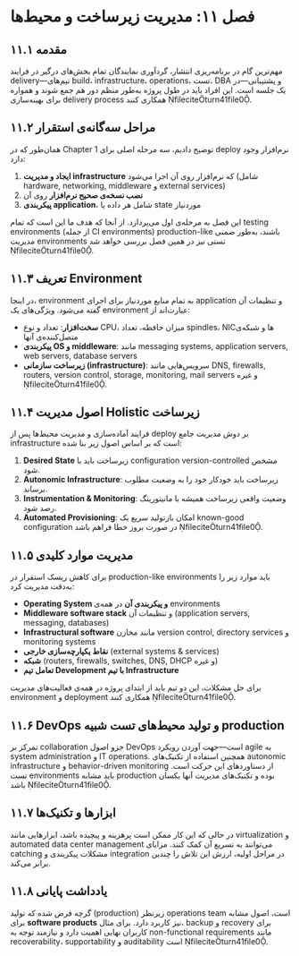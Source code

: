 
# فصل ۱۱: مدیریت زیرساخت و محیط‌ها

## ۱۱.۱ مقدمه

مهم‌ترین گام در برنامه‌ریزی انتشار، گردآوری نمایندگان تمام بخش‌های درگیر در فرایند delivery—تیم‌های build، infrastructure، operations، تست، DBA و پشتیبانی—در یک جلسه است. این افراد باید در طول پروژه به‌طور منظم دور هم جمع شوند و همواره برای بهینه‌سازی delivery process همکاری کنند fileciteturn41file0.

## ۱۱.۲ مراحل سه‌گانه‌ی استقرار

همان‌طور که در Chapter 1 توضیح دادیم، سه مرحله اصلی برای deploy نرم‌افزار وجود دارد:
1. **ایجاد و مدیریت infrastructure** که نرم‌افزار روی آن اجرا می‌شود (شامل hardware, networking, middleware و external services)  
2. **نصب نسخه‌ی صحیح نرم‌افزار** روی آن  
3. **پیکربندی application**، شامل هر داده یا state موردنیاز  

این فصل به مرحله‌ی اول می‌پردازد. از آنجا که هدف ما این است که تمام testing environments (از جمله CI environments) production-like باشند، به‌طور ضمنی مدیریت environments تستی نیز در همین فصل بررسی خواهد شد fileciteturn41file0.

## ۱۱.۳ تعریف Environment

در اینجا، environment به تمام منابع موردنیاز برای اجرای application و تنظیمات آن گفته می‌شود. ویژگی‌های یک environment عبارت‌اند از:
- **سخت‌افزار**: تعداد و نوع CPU، میزان حافظه، تعداد spindles، NICها و شبکه‌ی متصل‌کننده‌ی آنها  
- **پیکربندی OS و middleware**: مانند messaging systems, application servers, web servers, database servers  
- **زیرساخت سازمانی (infrastructure)**: سرویس‌هایی مانند DNS, firewalls, routers, version control, storage, monitoring, mail servers و غیره fileciteturn41file0.

## ۱۱.۴ اصول مدیریت Holistic زیرساخت

فرایند آماده‌سازی و مدیریت محیط‌ها پس از deploy بر دوش مدیریت جامع infrastructure است که بر اساس اصول زیر بنا شده:
1. **Desired State** زیرساخت باید با configuration version-controlled مشخص شود.  
2. **Autonomic Infrastructure**: زیرساخت باید خودکار خود را به وضعیت مطلوب برساند.  
3. **Instrumentation & Monitoring**: وضعیت واقعی زیرساخت همیشه با مانیتورینگ رصد شود.  
4. **Automated Provisioning**: امکان بازتولید سریع یک known-good configuration در صورت بروز خطا فراهم باشد fileciteturn41file0.

## ۱۱.۵ مدیریت موارد کلیدی

برای کاهش ریسک استقرار در production-like environments باید موارد زیر را به‌دقت مدیریت کرد:
- **Operating System و پیکربندی آن** در همه‌ی environments  
- **Middleware software stack** و تنظیمات آن (application servers, messaging, databases)  
- **Infrastructural software** مانند مخازن version control, directory services و monitoring systems  
- **نقاط یکپارچه‌سازی خارجی** (external systems & services)  
- **شبکه** (routers, firewalls, switches, DNS, DHCP و غیره)  
- **تعامل تیم Development با تیم Infrastructure**  

برای حل مشکلات، این دو تیم باید از ابتدای پروژه در همه‌ی فعالیت‌های مدیریت environment و deployment همکاری کنند fileciteturn41file0.

## ۱۱.۶ DevOps و تولید محیط‌های تست شبیه production

تمرکز بر collaboration جزو اصول DevOps است—جهت آوردن رویکرد agile به system administration و IT operations. همچنین استفاده از تکنیک‌های autonomic infrastructure و behavior-driven monitoring از دستاوردهای این حرکت است. تست environments باید مشابه production بوده و تکنیک‌های مدیریت آنها یکسان باشد fileciteturn41file0.

## ۱۱.۷ ابزارها و تکنیک‌ها

در حالی که این کار ممکن است پرهزینه و پیچیده باشد، ابزارهایی مانند virtualization و automated data center management می‌توانند به تسریع آن کمک کنند. مزایای catching مشکلات پیکربندی و integration در مراحل اولیه، ارزش این تلاش را چندین برابر می‌کند.

## ۱۱.۸ یادداشت پایانی

گرچه فرض شده که تولید (production) زیرنظر operations team است، اصول مشابه برای **software products** نیز کاربرد دارد. برای مثال، backup و recovery برای کاربران نهایی اهمیت دارد و نیازمند توجه به non-functional requirements مانند recoverability، supportability و auditability است fileciteturn41file0.
